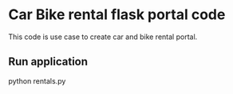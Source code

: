 # Car Bike rental flask portal code

This code is use case to create car and bike rental portal.

## Run application

python rentals.py